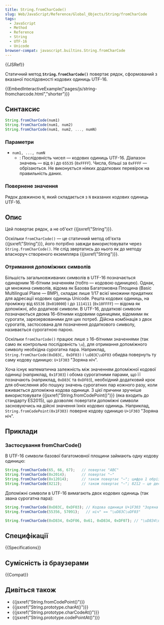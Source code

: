 ```yaml
---
title: String.fromCharCode()
slug: Web/JavaScript/Reference/Global_Objects/String/fromCharCode
tags:
  - JavaScript
  - Method
  - Reference
  - String
  - UTF-16
  - Unicode
browser-compat: javascript.builtins.String.fromCharCode
---
```

{{JSRef}}

Статичний метод **`String.fromCharCode()`** повертає рядок, сформований з вказаної послідовності кодових одиниць UTF-16.

{{EmbedInteractiveExample("pages/js/string-fromcharcode.html","shorter")}}

## Синтаксис

```js
String.fromCharCode(num1)
String.fromCharCode(num1, num2)
String.fromCharCode(num1, num2, ..., numN)
```

### Параметри

- `num1, ..., numN`
  - : Послідовність чисел — кодових одиниць UTF-16. Діапазон значень — від `0` і до `65535` (`0xFFFF`). Числа, більші за `0xFFFF` — обрізаються. Не виконується ніяких додаткових перевірок на правильність даних.

### Повернене значення

Рядок довжиною `N`, який складається з `N` вказаних кодових одиниць UTF-16.

## Опис

Цей повертає рядок, а не об'єкт {{jsxref("String")}}.

Оскільки `fromCharCode()` — це статичний метод об'єкта {{jsxref("String")}}, його потрібно завжди використовувати через `String.fromCharCode()`. Не слід звертатись до нього як до методу власноруч створеного екземпляра {{jsxref("String")}}.

### Отримання допоміжних символів

Більшість загальновживаних символів в UTF-16 позначається одинарним 16-бітним значенням (тобто — кодовою одиницею). Однак, ця множина символів, відома як Базова Багатомовна Площина (Basic Multilingual Plane — BMP), складає лише 1/17 всієї множини придатних для адресації кодових одиниць Unicode. Решта кодових одиниць, на проміжку від `65536` (`0x010000`) і до `1114111` (`0x10FFFF`) — відома як допоміжні, або додаткові символи. В UTF-16, додаткові символи позначаються двома 16-бітними кодовими одиницями, відомими як сурогати, зарезервованими для цих потреб. Дійсна комбінація з двох сурогатів, застосована для позначення додаткового символу, називається сурогатною парою.

Оскільки `fromCharCode()` працює лише з 16-бітними значеннями (так само як контрольна послідовність `\u`), для отримання допоміжного символу необхідна сурогатна пара. Наприклад, `String.fromCharCode(0xD83C, 0xDF03)` і `\uD83C\uDF03` обидва повернуть ту саму кодову одиницю: `U+1F303` "Зоряна ніч".

Хоча існує математична залежність між значенням допоміжної кодової одиниці (наприклад, `0x1F303`) і обома сурогатними парами, що її позначають (наприклад, `0xD83C` та `0xDF03`), необхідний додатковий крок для обчислення або пошуку значень сурогатних пар кожного разу, коли вживається допоміжна кодова одиниця. З цієї причини зручніше використовувати {{jsxref("String.fromCodePoint()")}} (яка входить до стандарту ES2015), що дозволяє повертати допоміжні символи засновуючись на дійсні значення їхніх кодових одиниць. Наприклад, `String.fromCodePoint(0x1F303)` поверне кодову одиницю `U+1F303` "Зоряна ніч".

## Приклади

### Застосування fromCharCode()

В UTF-16 символи базової багатомовної площини займають одну кодову одиницю:

```js
String.fromCharCode(65, 66, 67);   // повертає "ABC"
String.fromCharCode(0x2014);       // повертає "—"
String.fromCharCode(0x12014);      // також повертає "—"; цифра 1 обрізається, тому нею нехтуємо
String.fromCharCode(8212);         // також повертає "—"; 8212 — це десяткова форма числа 0x2014
```

Допоміжні символи в UTF-16 вимагають двох кодових одиниць (так звана сурогатна пара):

```js
String.fromCharCode(0xD83C, 0xDF03); // Кодова одиниця U+1F303 "Зоряна
String.fromCharCode(55356, 57091);   // ніч" == "\uD83C\uDF03"

String.fromCharCode(0xD834, 0xDF06, 0x61, 0xD834, 0xDF07); // "\uD834\uDF06a\uD834\uDF07"
```

## Специфікації

{{Specifications}}

## Сумісність із браузерами

{{Compat}}

## Дивіться також

- {{jsxref("String.fromCodePoint()")}}
- {{jsxref("String.prototype.charAt()")}}
- {{jsxref("String.prototype.charCodeAt()")}}
- {{jsxref("String.prototype.codePointAt()")}}
